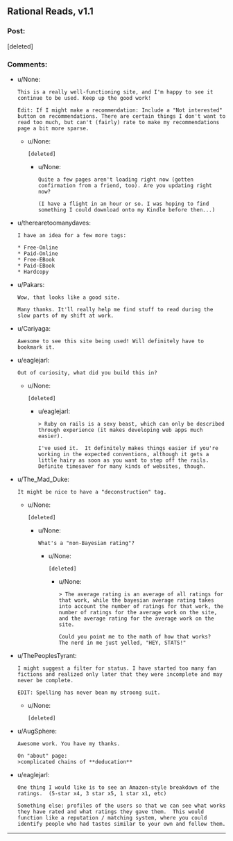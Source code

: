## Rational Reads, v1.1

### Post:

[deleted]

### Comments:

- u/None:
  ```
  This is a really well-functioning site, and I'm happy to see it continue to be used. Keep up the good work!

  Edit: If I might make a recommendation: Include a "Not interested" button on recommendations. There are certain things I don't want to read too much, but can't (fairly) rate to make my recommendations page a bit more sparse.
  ```

  - u/None:
    ```
    [deleted]
    ```

    - u/None:
      ```
      Quite a few pages aren't loading right now (gotten confirmation from a friend, too). Are you updating right now?

      (I have a flight in an hour or so. I was hoping to find something I could download onto my Kindle before then...)
      ```

- u/therearetoomanydaves:
  ```
  I have an idea for a few more tags:

  * Free-Online
  * Paid-Online
  * Free-EBook
  * Paid-EBook
  * Hardcopy
  ```

- u/Pakars:
  ```
  Wow, that looks like a good site.

  Many thanks. It'll really help me find stuff to read during the slow parts of my shift at work.
  ```

- u/Cariyaga:
  ```
  Awesome to see this site being used! Will definitely have to bookmark it.
  ```

- u/eaglejarl:
  ```
  Out of curiosity, what did you build this in?
  ```

  - u/None:
    ```
    [deleted]
    ```

    - u/eaglejarl:
      ```
      > Ruby on rails is a sexy beast, which can only be described through experience (it makes developing web apps much easier).

      I've used it.  It definitely makes things easier if you're working in the expected conventions, although it gets a little hairy as soon as you want to step off the rails.  Definite timesaver for many kinds of websites, though.
      ```

- u/The_Mad_Duke:
  ```
  It might be nice to have a "deconstruction" tag.
  ```

  - u/None:
    ```
    [deleted]
    ```

    - u/None:
      ```
      What's a "non-Bayesian rating"?
      ```

      - u/None:
        ```
        [deleted]
        ```

        - u/None:
          ```
          > The average rating is an average of all ratings for that work, while the bayesian average rating takes into account the number of ratings for that work, the number of ratings for the average work on the site, and the average rating for the average work on the site.

          Could you point me to the math of how that works?  The nerd in me just yelled, "HEY, STATS!"
          ```

- u/ThePeoplesTyrant:
  ```
  I might suggest a filter for status. I have started too many fan fictions and realized only later that they were incomplete and may never be complete.

  EDIT: Spelling has never bean my stroong suit.
  ```

  - u/None:
    ```
    [deleted]
    ```

- u/AugSphere:
  ```
  Awesome work. You have my thanks. 

  On "about" page: 
  >complicated chains of **deducation**
  ```

- u/eaglejarl:
  ```
  One thing I would like is to see an Amazon-style breakdown of the ratings.  (5-star x4, 3 star x5, 1 star x1, etc)

  Something else: profiles of the users so that we can see what works they have rated and what ratings they gave them.  This would function like a reputation / matching system, where you could identify people who had tastes similar to your own and follow them.
  ```

---

